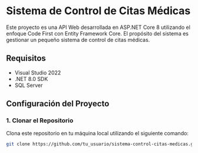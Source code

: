 # Sistema de Control de Citas Médicas

Este proyecto es una API Web desarrollada en ASP.NET Core 8 utilizando el enfoque Code First con Entity Framework Core. El propósito del sistema es gestionar un pequeño sistema de control de citas médicas.

## Requisitos

- Visual Studio 2022
- .NET 8.0 SDK
- SQL Server

## Configuración del Proyecto

### 1. Clonar el Repositorio

Clona este repositorio en tu máquina local utilizando el siguiente comando:

```bash
git clone https://github.com/tu_usuario/sistema-control-citas-medicas.git
